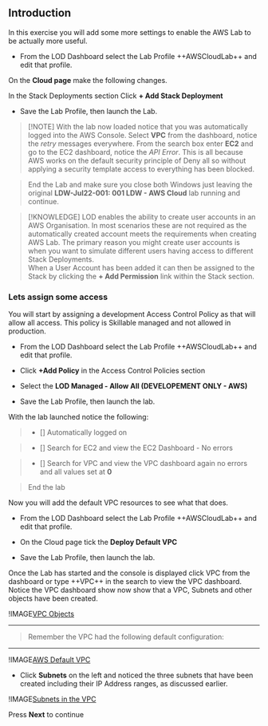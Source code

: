 ## Introduction

In this exercise you will add some more settings to enable the AWS Lab to be
actually more useful.

-   From the LOD Dashboard select the Lab Profile ++AWSCloudLab++ and edit that
    profile.

On the **Cloud page** make the following changes.

In the Stack Deployments section Click **+ Add Stack Deployment**

-   Save the Lab Profile, then launch the Lab.

>   [!NOTE] With the lab now loaded notice that you was automatically logged
>   into the AWS Console. Select **VPC** from the dashboard, notice the *retry*
>   messages everywhere. From the search box enter **EC2** and go to the EC2
>   dashboard, notice the *API Error*. This is all because AWS works on the
>   default security principle of Deny all so without applying a security
>   template access to everything has been blocked.

>End the Lab and make sure you close both Windows just leaving the original
    **LDW-Jul22-001: 001 LDW - AWS Cloud** lab running and continue.

>   [!KNOWLEDGE] LOD enables the ability to create user accounts in an AWS
>   Organisation. In most scenarios these are not required as the automatically
>   created account meets the requirements when creating AWS Lab. The primary
>   reason you might create user accounts is when you want to simulate different
>   users having access to different Stack Deployments.  
>   When a User Account has been added it can then be assigned to the Stack by
>   clicking the **+ Add Permission** link within the Stack section.

### Lets assign some access

You will start by assigning a development Access Control Policy as that will
allow all access. This policy is Skillable managed and not allowed in
production.

-   From the LOD Dashboard select the Lab Profile ++AWSCloudLab++ and edit that
    profile.

-   Click **+Add Policy** in the Access Control Policies section

-   Select the **LOD Managed - Allow All (DEVELOPEMENT ONLY - AWS)**

-   Save the Lab Profile, then launch the lab.

With the lab launched notice the following:

>  - [] Automatically logged on

>  - [] Search for EC2 and view the EC2 Dashboard - No errors

>  - [] Search for VPC and view the VPC dashboard again no errors and all values set at **0**

> End the lab

Now you will add the default VPC resources to see what that does.

-   From the LOD Dashboard select the Lab Profile ++AWSCloudLab++ and edit that
    profile.

-   On the Cloud page tick the **Deploy Default VPC**

-   Save the Lab Profile, then launch the lab.

Once the Lab has started and the console is displayed click VPC from the
dashboard or type ++VPC++ in the search to view the VPC dashboard. Notice the
VPC dashboard show now show that a VPC, Subnets and other objects have been
created.

!IMAGE[VPC Objects](images/image2.jpg)

---

> Remember the VPC had the following default configuration: 

---

 !IMAGE[AWS Default VPC](images/image4.jpg)

-   Click **Subnets** on the left and noticed the three subnets that have been
    created including their IP Address ranges, as discussed earlier.

!IMAGE[Subnets in the VPC](images/image3.jpg)

Press **Next** to continue
